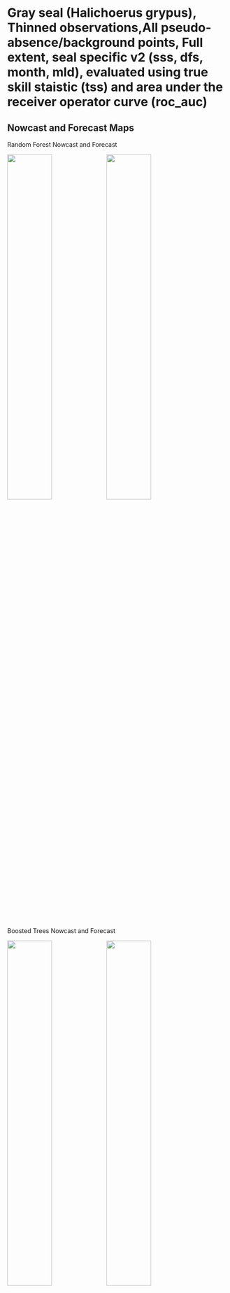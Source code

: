 Gray seal (Halichoerus grypus), Thinned observations,All
pseudo-absence/background points, Full extent, seal specific v2 (sss,
dfs, month, mld), evaluated using true skill staistic (tss) and area
under the receiver operator curve (roc_auc)
================

## Nowcast and Forecast Maps

Random Forest Nowcast and Forecast

<img src="../tidy_reports/versions/c12/000460/c12.000460.01_12_rf_compiled_casts.png" width="45%" /><img src="../tidy_reports/versions/c12/000464/c12.000464.01_12_rf_compiled_casts.png" width="45%" />

Boosted Trees Nowcast and Forecast

<img src="../tidy_reports/versions/c12/000460/c12.000460.01_12_bt_compiled_casts.png" width="45%" /><img src="../tidy_reports/versions/c12/000464/c12.000464.01_12_bt_compiled_casts.png" width="45%" />

Maxnet Trees Nowcast and Forecast

<img src="../tidy_reports/versions/c12/000460/c12.000460.01_12_maxent_compiled_casts.png" width="45%" /><img src="../tidy_reports/versions/c12/000464/c12.000464.01_12_maxent_compiled_casts.png" width="45%" />

GAM Nowcast and Forecast

<img src="../tidy_reports/versions/c12/000460/c12.000460.01_12_gam_compiled_casts.png" width="45%" /><img src="../tidy_reports/versions/c12/000464/c12.000464.01_12_gam_compiled_casts.png" width="45%" />

GLM Nowcast and Forecast

<img src="../tidy_reports/versions/c12/000460/c12.000460.01_12_glm_compiled_casts.png" width="45%" /><img src="../tidy_reports/versions/c12/000464/c12.000464.01_12_glm_compiled_casts.png" width="45%" />

## Metrics

| model_type |   roc_auc |   tss_max |
|:-----------|----------:|----------:|
| rf         | 0.9683727 | 0.8220893 |
| bt         | 0.8794450 | 0.6493852 |
| maxnet     | 0.8590617 | 0.5852997 |
| gam        | 0.8474576 | 0.5537831 |
| glm        | 0.8054171 | 0.4924117 |

Metrics by model type

## Variable Importance

![](/mnt/ecocast/projects/koliveira/subprojects/carcharodon/workflows/tidy_md/versions/m12/00046/m12.00046_tidy_compiled_files/figure-gfm/variable%20importance-1.png)<!-- -->

